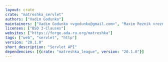 ```yaml
---
layout: crate
crate: "matreshka_servlet"
authors: ["Vadim Godunko"]
maintainers: ["Vadim Godunko <vgodunko@gmail.com>", "Maxim Reznik <reznikmm@gmail.com>"]
licenses: ["BSD 3-Clauses"]
websites: ["https://forge.ada-ru.org/matreshka"]
tags: ["web", "servlet", "http"]
version: "20.1.0"
short_description: "Servlet API"
dependencies: [{crate: "matreshka_league", version: "20.1.0"}]
---
```



